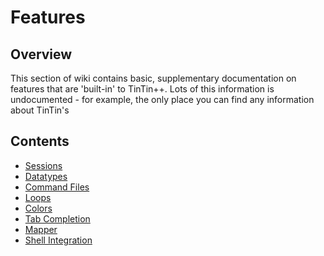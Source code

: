 Features
========


Overview
--------
This section of wiki contains basic, supplementary documentation on features that are 'built-in' to TinTin++. Lots of this information is undocumented - for example, the only place you can find any information about TinTin's 


Contents
--------

- [Sessions](sessions.md)
- [Datatypes](datatypes.md)
- [Command Files](command-files.md)
- [Loops](loops.md)
- [Colors](colors.md)
- [Tab Completion](tab-completion.md)
- [Mapper](mapper.md)
- [Shell Integration](shell-integration.md)
